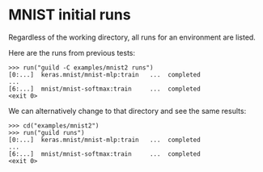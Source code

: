 # MNIST initial runs

Regardless of the working directory, all runs for an environment are
listed.

Here are the runs from previous tests:

    >>> run("guild -C examples/mnist2 runs")
    [0:...]  keras.mnist/mnist-mlp:train   ...  completed
    ...
    [6:...]  mnist/mnist-softmax:train     ...  completed
    <exit 0>

We can alternatively change to that directory and see the same results:

    >>> cd("examples/mnist2")
    >>> run("guild runs")
    [0:...]  keras.mnist/mnist-mlp:train   ...  completed
    ...
    [6:...]  mnist/mnist-softmax:train     ...  completed
    <exit 0>
